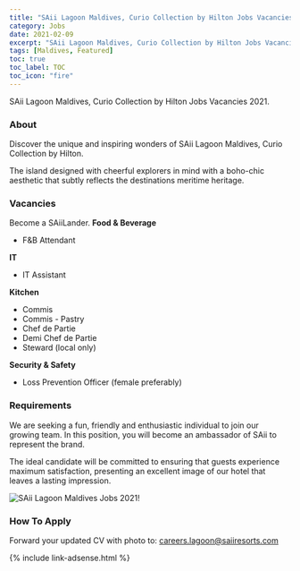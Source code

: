 ```yaml
---
title: "SAii Lagoon Maldives, Curio Collection by Hilton Jobs Vacancies 2021" 
category: Jobs 
date: 2021-02-09
excerpt: "SAii Lagoon Maldives, Curio Collection by Hilton Jobs Vacancies 2021 for F&B, IT, Kitchen and Security Departments" 
tags: [Maldives, Featured] 
toc: true 
toc_label: TOC 
toc_icon: "fire" 
--- 
```


SAii Lagoon Maldives, Curio Collection by Hilton Jobs Vacancies 2021.

### About
Discover the unique and inspiring wonders of SAii Lagoon Maldives, Curio Collection by Hilton.

The island designed with cheerful explorers in mind with a boho-chic aesthetic that subtly reflects the destinations meritime heritage.

### Vacancies
Become a SAiiLander. 
**Food & Beverage**
- F&B Attendant

**IT**
- IT Assistant

**Kitchen**
- Commis
- Commis - Pastry
- Chef de Partie
- Demi Chef de Partie
- Steward (local only)

**Security & Safety**
- Loss Prevention Officer (female preferably)

### Requirements
We are seeking a fun, friendly and enthusiastic individual to join our growing team. In this position, you will become an ambassador of SAii to represent the brand.

The ideal candidate will be committed to ensuring that guests experience maximum satisfaction, presenting an excellent image of our hotel that leaves a lasting impression. 

![SAii Lagoon Maldives Jobs 2021!](/assets/images/2021-01/saii-maldives-lagoon-jobs-vacancies-2021.jpg "SAii Lagoon MaldivesJobs 2021")

### How To Apply
Forward your updated CV with photo to: careers.lagoon@saiiresorts.com

{% include link-adsense.html %} 